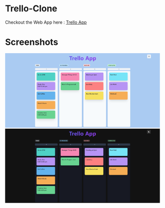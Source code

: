 # Trello-Clone

Checkout the Web App here : [Trello App](https://gleaming-malabi-d04251.netlify.app/)

# Screenshots

![Trello Light mode](Images/1.png)
![Trello Dark mode](Images/2.png)
